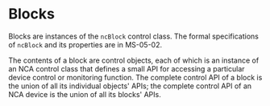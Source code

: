 # Blocks

Blocks are instances of the `ncBlock` control class. The formal specifications of `ncBlock` and its properties are in MS-05-02. 

The contents of a block are control objects, each of which is an instance of an NCA control class that defines a small API for accessing a particular device control or monitoring function. The complete control API of a block is the union of all its individual objects' APIs; the complete control API of an NCA device is the union of all its blocks' APIs.
